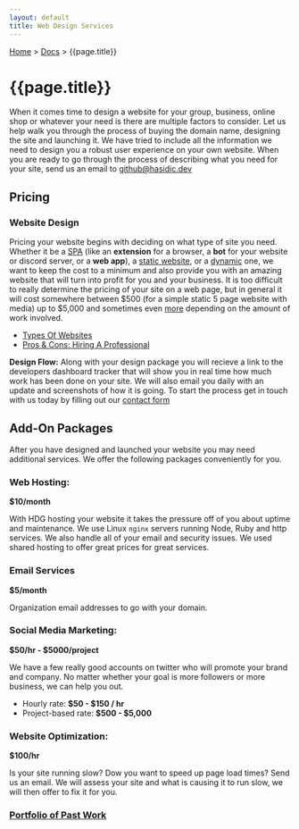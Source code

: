 ```yaml
---
layout: default
title: Web Design Services
---
```


[Home](/) > [Docs](/documentation) > {{page.title}}

# {{page.title}}

When it comes time to design a website for your group, business, online shop or whatever your need is there are multiple factors to consider. Let us help walk you through the process of buying the domain name, designing the site and launching it. We have tried to include all the information we need to design you a robust user experience on your own website. When you are ready to go through the process of describing what you need for your site, send us an email to [github@hasidic.dev](mailto:github@hasidic.dev)

## Pricing

### Website Design

Pricing your website begins with deciding on what type of site you need. Whether it be a [SPA](#spa---single-page-application) (like an **extension** for a browser, a **bot** for your website or discord server, or a **web app**), a [static website](#responsive-web-design), or a [dynamic](#dynamic-website-design) one, we want to keep the cost to a minimum and also provide you with an amazing website that will turn into profit for you and your business. It is too difficult to really determine the pricing of your site on a web page, but in general it will cost somewhere between $500 (for a simple static 5 page website with media) up to $5,000 and sometimes even [more](#pros--cons-hiring-a-professional) depending on the amount of work involved. 

- [Types Of Websites](/types)
- [Pros & Cons: Hiring A Professional](/proscons)

**Design Flow:** Along with your design package you will recieve a link to the developers dashboard tracker that will show you in real time how much work has been done on your site. We will also email you daily with an update and screenshots of how it is going. To start the process get in touch with us today by filling out our [contact form](/contact)

## Add-On Packages
After you have designed and launched your website you may need additional services. We offer the following packages conveniently for you.

### Web Hosting:
**$10/month**

With HDG hosting your website it takes the pressure off of you about uptime and maintenance. We use Linux `nginx` servers running Node, Ruby and http services. We also handle all of your email and security issues. We used shared hosting to offer great prices for great services.

### Email Services
**$5/month** 

Organization email addresses to go with your domain. 

### Social Media Marketing: 
**$50/hr - $5000/project**

We have a few really good accounts on twitter who will promote your brand and company. No matter whether your goal is more followers or more business, we can help you out.

- Hourly rate: **$50 - $150 / hr**
- Project-based rate: **$500 - $5,000**

### Website Optimization: 
**$100/hr**

Is your site running slow? Dow you want to speed up page load times? Send us an email. We will assess your site and what is causing it to run slow, we will then offer to fix it for you.

### [Portfolio of Past Work](/portfolio)